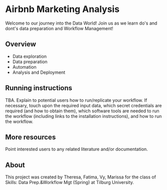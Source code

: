 # Airbnb Marketing Analysis
Welcome to our journey into the Data World! Join us as we learn do's and dont's data preparation and Workflow Management!

## Overview

* Data exploration
* Data preparation
* Automation
* Analysis and Deployment

## Running instructions

TBA. Explain to potential users how to run/replicate your workflow. If necessary, touch upon the required input data, which secret credentials are required (and how to obtain them), which software tools are needed to run the workflow (including links to the installation instructions), and how to run the workflow.


## More resources

Point interested users to any related literature and/or documentation.


## About

This project was created by Theresa, Fatima, Vy, Marissa for the class of Skills: Data Prep.&Workflow Mgt (Spring) at Tilburg University.

